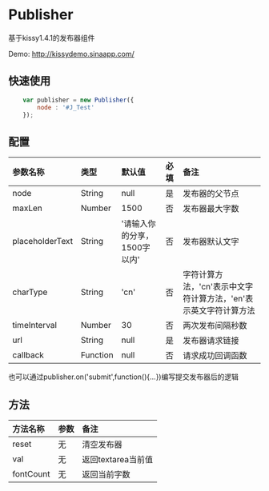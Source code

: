 # Publisher

基于kissy1.4.1的发布器组件

Demo: http://kissydemo.sinaapp.com/

## 快速使用

```javascript
	var publisher = new Publisher({
	    node : '#J_Test'
	});
```

## 配置

| 参数名称        | 类型           | 默认值  | 必填 | 备注|
| :------------- |:-------------| :-----|:------|:------|
| node      | String | null |    是   |  发布器的父节点 |
| maxLen      | Number | 1500 |    否   |  发布器最大字数 |
| placeholderText      | String | '请输入你的分享，1500字以内' |    否   |  发布器默认文字 |
| charType      | String | 'cn' |    否   |  字符计算方法，'cn'表示中文字符计算方法，'en'表示英文字符计算方法 |
| timeInterval      | Number | 30 |    否   |  两次发布间隔秒数 |
| url      | String | null |    是   |  发布器请求链接 |
| callback      | Function | null |    否   |  请求成功回调函数 |

也可以通过publisher.on('submit',function(){...})编写提交发布器后的逻辑

## 方法

| 方法名称        | 参数           | 备注|
| :------------- |:-------------| :-----|
| reset      | 无| 清空发布器 |
| val      | 无| 返回textarea当前值 |
| fontCount      | 无| 返回当前字数 |